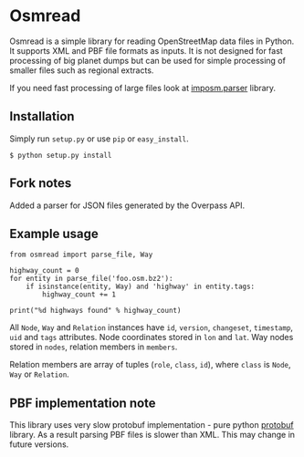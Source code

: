 # Osmread

Osmread is a simple library for reading OpenStreetMap data files in Python. It
supports XML and PBF file formats as inputs. It is not designed for fast
processing of big planet dumps but can be used for simple processing of smaller
files such as regional extracts.

If you need fast processing of large files look at 
[imposm.parser][imposm.parser] library.


## Installation

Simply run `setup.py` or use `pip` or `easy_install`.

    $ python setup.py install


## Fork notes

Added a parser for JSON files generated by the Overpass API. 

## Example usage

    from osmread import parse_file, Way

    highway_count = 0
    for entity in parse_file('foo.osm.bz2'):
        if isinstance(entity, Way) and 'highway' in entity.tags:
            highway_count += 1

    print("%d highways found" % highway_count)

All `Node`, `Way` and `Relation` instances have `id`, `version`, `changeset`,
`timestamp`, `uid` and `tags` attributes. Node coordinates stored in `lon` and
`lat`. Way nodes stored in `nodes`, relation members in `members`.

Relation members are array of tuples (`role`, `class`, `id`), where `class` is
`Node`, `Way` or `Relation`.

## PBF implementation note

This library uses very slow protobuf implementation - pure python 
[protobuf][protobuf] library. As a result parsing PBF files is slower than XML.
This may change in future versions.


[imposm.parser]: http://pypi.python.org/pypi/imposm.parser
[protobuf]: http://pypi.python.org/pypi/protobuf
